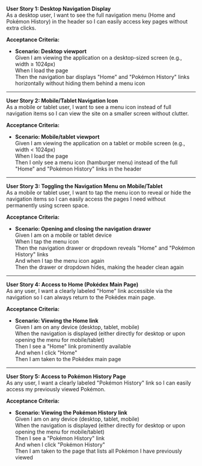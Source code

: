 **User Story 1: Desktop Navigation Display**  
As a desktop user, I want to see the full navigation menu (Home and Pokémon History) in the header so I can easily access key pages without extra clicks.

**Acceptance Criteria:**  
- **Scenario: Desktop viewport**  
  Given I am viewing the application on a desktop-sized screen (e.g., width ≥ 1024px)  
  When I load the page  
  Then the navigation bar displays "Home" and "Pokémon History" links horizontally without hiding them behind a menu icon

---

**User Story 2: Mobile/Tablet Navigation Icon**  
As a mobile or tablet user, I want to see a menu icon instead of full navigation items so I can view the site on a smaller screen without clutter.

**Acceptance Criteria:**  
- **Scenario: Mobile/tablet viewport**  
  Given I am viewing the application on a tablet or mobile screen (e.g., width < 1024px)  
  When I load the page  
  Then I only see a menu icon (hamburger menu) instead of the full "Home" and "Pokémon History" links in the header

---

**User Story 3: Toggling the Navigation Menu on Mobile/Tablet**  
As a mobile or tablet user, I want to tap the menu icon to reveal or hide the navigation items so I can easily access the pages I need without permanently using screen space.

**Acceptance Criteria:**  
- **Scenario: Opening and closing the navigation drawer**  
  Given I am on a mobile or tablet device  
  When I tap the menu icon  
  Then the navigation drawer or dropdown reveals "Home" and "Pokémon History" links  
  And when I tap the menu icon again  
  Then the drawer or dropdown hides, making the header clean again

---

**User Story 4: Access to Home (Pokédex Main Page)**  
As any user, I want a clearly labeled "Home" link accessible via the navigation so I can always return to the Pokédex main page.

**Acceptance Criteria:**  
- **Scenario: Viewing the Home link**  
  Given I am on any device (desktop, tablet, mobile)  
  When the navigation is displayed (either directly for desktop or upon opening the menu for mobile/tablet)  
  Then I see a "Home" link prominently available  
  And when I click "Home"  
  Then I am taken to the Pokédex main page

---

**User Story 5: Access to Pokémon History Page**  
As any user, I want a clearly labeled "Pokémon History" link so I can easily access my previously viewed Pokémon.

**Acceptance Criteria:**  
- **Scenario: Viewing the Pokémon History link**  
  Given I am on any device (desktop, tablet, mobile)  
  When the navigation is displayed (either directly for desktop or upon opening the menu for mobile/tablet)  
  Then I see a "Pokémon History" link  
  And when I click "Pokémon History"  
  Then I am taken to the page that lists all Pokémon I have previously viewed